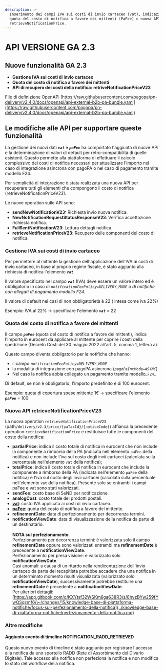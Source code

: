 ```yaml
---
description: >-
  Inserimento dei campi IVA sui costi di invio cartaceo (vat), indicazione della
  quota del costo di notifica a favore dei mittenti (PaFee) e nuova API
  retrieveNotificationPrice.
---
```


# API VERSIONE GA 2.3

## **Nuove funzionalità GA 2.3**

* **Gestione IVA sui costi di invio cartaceo**
* **Quota del costo di notifica a favore dei mittenti**
* **API di recupero dei costi della notifica: retriveNotificationPriceV23**

File di definizione OpenAPI [https://raw.githubusercontent.com/pagopa/pn-delivery/v2.4.0/docs/openapi/api-external-b2b-pa-bundle.yaml](https://raw.githubusercontent.com/pagopa/pn-delivery/v2.4.0/docs/openapi/api-external-b2b-pa-bundle.yaml)

## Le modifiche alle API per supportare queste funzionalità

La gestione dei nuovi dati _**`vat`**_ e _**`paFee`**_ ha comportato l'aggiunta di nuove API e la determinazione di valori di default per retro-compatibilità di quelle esistenti. Questo permette alla piattaforma di effettuare il calcolo complessivo dei costi di notifica necessari per attualizzare l'importo nel caso di integrazione asincrona con pagoPA o nel caso di pagamento tramite modello F24.

Per semplicità di integrazione è stata realizzata una nuova API per recuperare tutti gli elementi che compongono il costo di notifica (retrieveNotificationPriceV23).

Le nuove operation sulle API sono:

* **sendNewNotificationV23:** Richiesta invio nuova notifica.
* **NewNotificationRequestStatusResponseV23**: Verifica accettazione richiesta notifica.
* **FullSentNotificationV23**: Lettura dettagli notifica.
* **retrieveNotificationPriceV23**: Recupero delle componenti del costo di notifica.

### Gestione IVA sui costi di invio cartaceo

Per permettere al mittente la gestione dell'applicazione dell'IVA ai costi di invio cartaceo, in base al proprio regime fiscale,  è stato aggiunto alla richiesta di notifica l'elemento _**`vat`**_.

Il valore specificato nel campo _**`vat`**_ (IVA) deve essere un valore intero ed è obbligatorio in caso di _`notificationFeePolicy=DELIVERY_MODE` o di notifiche con allegati di pagamento modello F24._

Il valore di default nei casi di non obbligatorietà è 22 ( intesa come iva 22%)

Esempio: IVA al 22% -> specificare l'elemento _**`vat`**_ = 22

### **Quota del costo di notifica a favore dei mittenti**

Il campo _**`paFee`**_ (quota del costo di notifica a favore dei mittenti), indica l'importo in eurocent da applicare al mittente per coprire i costi della spedizione (Decreto Costi del  30 maggio 2022 all'art. 5, comma 1, lettera a).

Questo campo diventa obbligatorio per le notifiche che hanno:

* il campo _`notificationFeePolicy=DELIVERY_MODE`_
* la modalità di integrazione con pagoPA asincrona (_`pagoPaIntMode=ASYNC`_)
* Nel caso la notifica abbia collegato un pagamento tramite modello_`F24`_

Di default, se non è obbligatorio, l'importo predefinito è di 100 eurocent.

Esempio: quota di copertura spese mittente 1€ -> specificare l'elemento _**`paFee`**_ = 100&#x20;

### **Nuova API retrieveNotificationPriceV23**&#x20;

La nuova operation `retrieveNotificationPriceV23` (path`/delivery/v2.3/price/{paTaxId}/{noticeCode}`) affianca la precedente operation `retrieveNotificationPrice` e restituisce tutte le componenti del costo della notifica:

* **partialPrice**: indica il costo totale di notifica in eurocent che non include la componente a rimborso della PA (indicata nell'elemento `paFee` della notifica) e non include l'iva sul costo degli invii cartacei (calcolata sulla percentuale nell'elemento `vat` della notifica);
* **totalPrice**: indica il costo totale di notifica in eurocent che include la componente a rimborso della PA (indicata nell'elemento `paFee` della notifica) e l'iva sul costo degli invii cartacei (calcolata sulla percentuale nell'elemento `vat` della notifica).  Presente solo se entrambi i campi paFee e vat sono stati valorizzati.
* **sendFee**: costo base di SeND per notificazione.
* **analogCost**: costo totale dei prodotti postali.
* [**vat**](api-versione-ga-2.3.md#iva): costo IVA applicata ai costi di invio cartaceo.
* [**paFee**](api-versione-ga-2.3.md#quota-del-costo-di-notifica-a-favore-dei-mittenti): quota del costo di notifica a favore del mittente.
* **refinementDate**: data di perfezionamento per decorrenza termini.
* **notificationViewDate**: data di visualizzazione della notifica da parte di un destinatario.\
  \
  **NOTA sul perfezionamento**: \
  Perfezionamento per decorrenza termini: è valorizzata solo il campo **refinementDate** oppure sono valorizzati entrambi ma **refinementDate** è precedente a **notificationViewDate**.\
  Perfezionamento per presa visione: è valorizzato solo **notificationViewDate**.\
  Casi anomali: a causa di un ritardo nella rendicontazione dell'invio cartaceo da parte del recapitista potrebbe accadere che una notifica in un determinato momento risulti visualizzata (valorizzato solo **notificationViewDate**), successivamente potrebbe restituire una **refinementDate** è precedente a **notificationViewDate**.\
  Per ulteriori dettagli: [https://app.gitbook.com/o/KXYtsf32WSKm6ga638R3/s/8hvzBYw259fYwQSqzmf6/\~/changes/15/knowledge-base-di-piattaforma-notifiche/focus-sul-perfezionamento-della-notifica](../knowledge-base-di-piattaforma-notifiche/perfezionamento-della-notifica.md)

### Altre modifiche

#### Aggiunto evento di timeline NOTIFICATION\_RADD\_RETRIEVED

Questo nuovo evento di timeline è stato aggiunto per registrare l'accesso alla notifica da uno sportello RADD (Rete di Assorbimento del Divario Digitale). Tale accesso alla notifica non perfeziona la notifica e non modifica lo stato del workflow della notifica.
